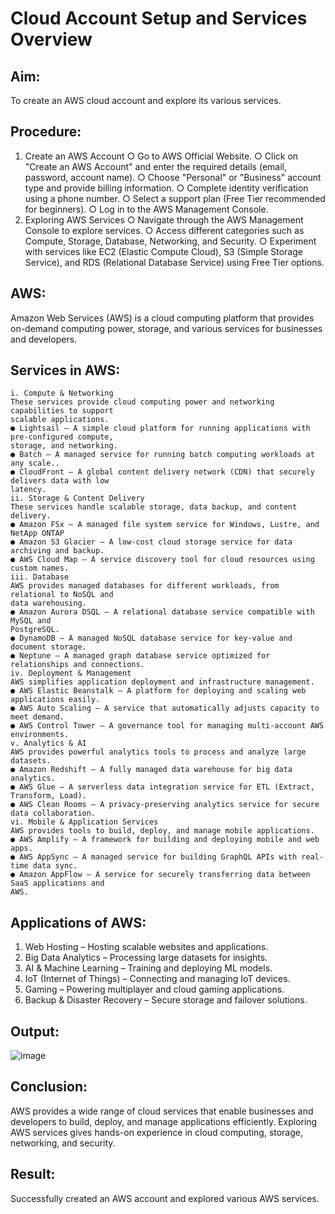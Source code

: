 # Cloud Account Setup and Services Overview

## Aim:
To create an AWS cloud account and explore its various services. 

## Procedure:
1. Create an AWS Account
○ Go to AWS Official Website.
○ Click on "Create an AWS Account" and enter the required details (email,
password, account name).
○ Choose "Personal" or "Business" account type and provide billing
information.
○ Complete identity verification using a phone number.
○ Select a support plan (Free Tier recommended for beginners).
○ Log in to the AWS Management Console.
2. Exploring AWS Services
○ Navigate through the AWS Management Console to explore services.
○ Access different categories such as Compute, Storage, Database, Networking,
and Security.
○ Experiment with services like EC2 (Elastic Compute Cloud), S3 (Simple
Storage Service), and RDS (Relational Database Service) using Free Tier
options.

## AWS:
Amazon Web Services (AWS) is a cloud computing platform that provides on-demand
computing power, storage, and various services for businesses and developers.

## Services in AWS:
```
i. Compute & Networking
These services provide cloud computing power and networking capabilities to support
scalable applications.
● Lightsail – A simple cloud platform for running applications with pre-configured compute,
storage, and networking.
● Batch – A managed service for running batch computing workloads at any scale..
● CloudFront – A global content delivery network (CDN) that securely delivers data with low
latency.
ii. Storage & Content Delivery
These services handle scalable storage, data backup, and content delivery.
● Amazon FSx – A managed file system service for Windows, Lustre, and NetApp ONTAP
● Amazon S3 Glacier – A low-cost cloud storage service for data archiving and backup.
● AWS Cloud Map – A service discovery tool for cloud resources using custom names.
iii. Database
AWS provides managed databases for different workloads, from relational to NoSQL and
data warehousing.
● Amazon Aurora DSQL – A relational database service compatible with MySQL and
PostgreSQL.
● DynamoDB – A managed NoSQL database service for key-value and document storage.
● Neptune – A managed graph database service optimized for relationships and connections.
iv. Deployment & Management
AWS simplifies application deployment and infrastructure management.
● AWS Elastic Beanstalk – A platform for deploying and scaling web applications easily.
● AWS Auto Scaling – A service that automatically adjusts capacity to meet demand.
● AWS Control Tower – A governance tool for managing multi-account AWS environments.
v. Analytics & AI
AWS provides powerful analytics tools to process and analyze large datasets.
● Amazon Redshift – A fully managed data warehouse for big data analytics.
● AWS Glue – A serverless data integration service for ETL (Extract, Transform, Load).
● AWS Clean Rooms – A privacy-preserving analytics service for secure data collaboration.
vi. Mobile & Application Services
AWS provides tools to build, deploy, and manage mobile applications.
● AWS Amplify – A framework for building and deploying mobile and web apps.
● AWS AppSync – A managed service for building GraphQL APIs with real-time data sync.
● Amazon AppFlow – A service for securely transferring data between SaaS applications and
AWS.
```
## Applications of AWS:
1. Web Hosting – Hosting scalable websites and applications.
2. Big Data Analytics – Processing large datasets for insights.
3. AI & Machine Learning – Training and deploying ML models.
4. IoT (Internet of Things) – Connecting and managing IoT devices.
5. Gaming – Powering multiplayer and cloud gaming applications.
6. Backup & Disaster Recovery – Secure storage and failover solutions.

## Output:

![image](https://github.com/user-attachments/assets/dbe41aa7-b0f2-431c-ab4b-a834dec8d93c)

## Conclusion:
AWS provides a wide range of cloud services that enable businesses and developers to build,
deploy, and manage applications efficiently. Exploring AWS services gives hands-on
experience in cloud computing, storage, networking, and security.

## Result:
Successfully created an AWS account and explored various AWS services.


